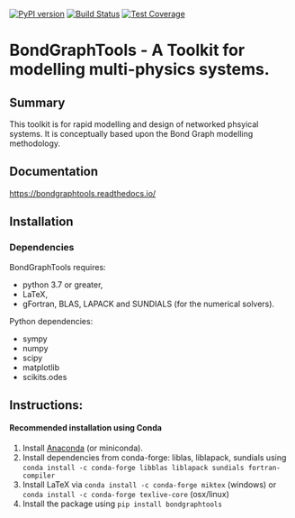 [![PyPI version](https://badge.fury.io/py/BondGraphTools.svg)](https://badge.fury.io/py/BondGraphTools)
[![Build Status](https://travis-ci.com/BondGraphTools/BondGraphTools.svg?branch=master)](https://travis-ci.com/BondGraphTools/BondGraphTools)
[![Test Coverage](https://api.codeclimate.com/v1/badges/4735c13a87b24d3a1899/test_coverage)](https://codeclimate.com/github/BondGraphTools/BondGraphTools/test_coverage)
# BondGraphTools - A Toolkit for modelling multi-physics systems.
## Summary

This toolkit is for rapid modelling and design of networked phsyical systems.
It is conceptually based upon the Bond Graph modelling methodology.

## Documentation

https://bondgraphtools.readthedocs.io/

## Installation

### Dependencies
BondGraphTools requires:
- python 3.7 or greater,
- LaTeX,
- gFortran, BLAS, LAPACK and SUNDIALS (for the numerical solvers).

Python dependencies:
- sympy
- numpy
- scipy
- matplotlib
- scikits.odes 

## Instructions:

#### Recommended installation using Conda
1. Install [Anaconda](https://anaconda.org/) (or miniconda).
2. Install dependencies from conda-forge: liblas, liblapack, sundials using
   `conda install -c conda-forge libblas liblapack sundials fortran-compiler`
3. Install LaTeX via `conda install -c conda-forge miktex` (windows) or `conda install -c conda-forge texlive-core` (osx/linux)
4. Install the package using `pip install bondgraphtools`
